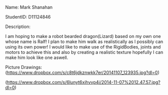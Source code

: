 Name: Mark Shanahan

StudentID: D11124846


Description:

I am hoping to make a robot bearded dragon(Lizard) based on my own one whose name is Ralf! I plan to make him walk as realistically as I possibly can using its own power! I would like to make use of the RigidBodies, joints and motors to achieve this and also by creating a realistic texture hopefully I can make him look like one aswell.

Picture Drawings:
(https://www.dropbox.com/s/c8t6jdkznwkk7er/20141107_123935.jpg?dl=0)
 
(https://www.dropbox.com/s/6lunyt6xihvvp4i/2014-11-07%2012.47.57.jpg?dl=0)

